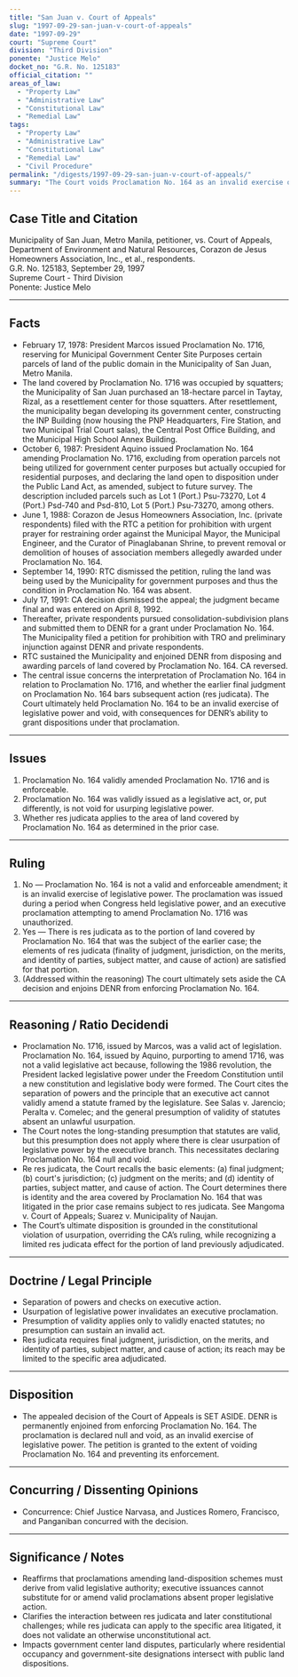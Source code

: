 ```yaml
---
title: "San Juan v. Court of Appeals"
slug: "1997-09-29-san-juan-v-court-of-appeals"
date: "1997-09-29"
court: "Supreme Court"
division: "Third Division"
ponente: "Justice Melo"
docket_no: "G.R. No. 125183"
official_citation: ""
areas_of_law:
  - "Property Law"
  - "Administrative Law"
  - "Constitutional Law"
  - "Remedial Law"
tags:
  - "Property Law"
  - "Administrative Law"
  - "Constitutional Law"
  - "Remedial Law"
  - "Civil Procedure"
permalink: "/digests/1997-09-29-san-juan-v-court-of-appeals/"
summary: "The Court voids Proclamation No. 164 as an invalid exercise of legislative power, enjoins the DENR from enforcing it, and addresses res judicata effects concerning the land covered by Proclamation No. 164."
---
```


## Case Title and Citation
Municipality of San Juan, Metro Manila, petitioner, vs. Court of Appeals, Department of Environment and Natural Resources, Corazon de Jesus Homeowners Association, Inc., et al., respondents.  
G.R. No. 125183, September 29, 1997  
Supreme Court - Third Division  
Ponente: Justice Melo

---

## Facts
- February 17, 1978: President Marcos issued Proclamation No. 1716, reserving for Municipal Government Center Site Purposes certain parcels of land of the public domain in the Municipality of San Juan, Metro Manila.  
- The land covered by Proclamation No. 1716 was occupied by squatters; the Municipality of San Juan purchased an 18-hectare parcel in Taytay, Rizal, as a resettlement center for those squatters. After resettlement, the municipality began developing its government center, constructing the INP Building (now housing the PNP Headquarters, Fire Station, and two Municipal Trial Court salas), the Central Post Office Building, and the Municipal High School Annex Building.  
- October 6, 1987: President Aquino issued Proclamation No. 164 amending Proclamation No. 1716, excluding from operation parcels not being utilized for government center purposes but actually occupied for residential purposes, and declaring the land open to disposition under the Public Land Act, as amended, subject to future survey. The description included parcels such as Lot 1 (Port.) Psu-73270, Lot 4 (Port.) Psd-740 and Psd-810, Lot 5 (Port.) Psu-73270, among others.  
- June 1, 1988: Corazon de Jesus Homeowners Association, Inc. (private respondents) filed with the RTC a petition for prohibition with urgent prayer for restraining order against the Municipal Mayor, the Municipal Engineer, and the Curator of Pinaglabanan Shrine, to prevent removal or demolition of houses of association members allegedly awarded under Proclamation No. 164.  
- September 14, 1990: RTC dismissed the petition, ruling the land was being used by the Municipality for government purposes and thus the condition in Proclamation No. 164 was absent.  
- July 17, 1991: CA decision dismissed the appeal; the judgment became final and was entered on April 8, 1992.  
- Thereafter, private respondents pursued consolidation-subdivision plans and submitted them to DENR for a grant under Proclamation No. 164. The Municipality filed a petition for prohibition with TRO and preliminary injunction against DENR and private respondents.  
- RTC sustained the Municipality and enjoined DENR from disposing and awarding parcels of land covered by Proclamation No. 164. CA reversed.  
- The central issue concerns the interpretation of Proclamation No. 164 in relation to Proclamation No. 1716, and whether the earlier final judgment on Proclamation No. 164 bars subsequent action (res judicata). The Court ultimately held Proclamation No. 164 to be an invalid exercise of legislative power and void, with consequences for DENR’s ability to grant dispositions under that proclamation.

---

## Issues
1. Proclamation No. 164 validly amended Proclamation No. 1716 and is enforceable.  
2. Proclamation No. 164 was validly issued as a legislative act, or, put differently, is not void for usurping legislative power.  
3. Whether res judicata applies to the area of land covered by Proclamation No. 164 as determined in the prior case.

---

## Ruling
1. No — Proclamation No. 164 is not a valid and enforceable amendment; it is an invalid exercise of legislative power. The proclamation was issued during a period when Congress held legislative power, and an executive proclamation attempting to amend Proclamation No. 1716 was unauthorized.  
2. Yes — There is res judicata as to the portion of land covered by Proclamation No. 164 that was the subject of the earlier case; the elements of res judicata (finality of judgment, jurisdiction, on the merits, and identity of parties, subject matter, and cause of action) are satisfied for that portion.  
3. (Addressed within the reasoning) The court ultimately sets aside the CA decision and enjoins DENR from enforcing Proclamation No. 164.

---

## Reasoning / Ratio Decidendi
- Proclamation No. 1716, issued by Marcos, was a valid act of legislation. Proclamation No. 164, issued by Aquino, purporting to amend 1716, was not a valid legislative act because, following the 1986 revolution, the President lacked legislative power under the Freedom Constitution until a new constitution and legislative body were formed. The Court cites the separation of powers and the principle that an executive act cannot validly amend a statute framed by the legislature. See Salas v. Jarencio; Peralta v. Comelec; and the general presumption of validity of statutes absent an unlawful usurpation.  
- The Court notes the long-standing presumption that statutes are valid, but this presumption does not apply where there is clear usurpation of legislative power by the executive branch. This necessitates declaring Proclamation No. 164 null and void.  
- Re res judicata, the Court recalls the basic elements: (a) final judgment; (b) court's jurisdiction; (c) judgment on the merits; and (d) identity of parties, subject matter, and cause of action. The Court determines there is identity and the area covered by Proclamation No. 164 that was litigated in the prior case remains subject to res judicata. See Mangoma v. Court of Appeals; Suarez v. Municipality of Naujan.  
- The Court’s ultimate disposition is grounded in the constitutional violation of usurpation, overriding the CA’s ruling, while recognizing a limited res judicata effect for the portion of land previously adjudicated.

---

## Doctrine / Legal Principle
- Separation of powers and checks on executive action.
- Usurpation of legislative power invalidates an executive proclamation.
- Presumption of validity applies only to validly enacted statutes; no presumption can sustain an invalid act.
- Res judicata requires final judgment, jurisdiction, on the merits, and identity of parties, subject matter, and cause of action; its reach may be limited to the specific area adjudicated.

---

## Disposition
- The appealed decision of the Court of Appeals is SET ASIDE. DENR is permanently enjoined from enforcing Proclamation No. 164. The proclamation is declared null and void, as an invalid exercise of legislative power. The petition is granted to the extent of voiding Proclamation No. 164 and preventing its enforcement.

---

## Concurring / Dissenting Opinions
- Concurrence: Chief Justice Narvasa, and Justices Romero, Francisco, and Panganiban concurred with the decision.

---

## Significance / Notes
- Reaffirms that proclamations amending land-disposition schemes must derive from valid legislative authority; executive issuances cannot substitute for or amend valid proclamations absent proper legislative action.
- Clarifies the interaction between res judicata and later constitutional challenges; while res judicata can apply to the specific area litigated, it does not validate an otherwise unconstitutional act.
- Impacts government center land disputes, particularly where residential occupancy and government-site designations intersect with public land dispositions.